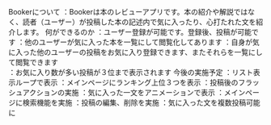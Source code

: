 Bookerについて
：Bookerは本のレビューアプリです。本の紹介や解説ではなく、読者（ユーザー）が投稿した本の記述内で気に入ったり、心打たれた文を紹介します。
何ができるのか
：ユーザー登録が可能です。登録後、投稿が可能です
：他のユーザーが気に入った本を一覧にして閲覧化してあります
：自身が気に入った他のユーザーの投稿をお気に入り登録できます、またそれらを一覧にして閲覧できます  
：お気に入り数が多い投稿が３位まで表示されます
今後の実施予定
：リスト表示ループで表示
：メインページにランキング上位３つを表示
：投稿後のフラッシュアクションの実施
：気に入った一文をアニメーションで表示
：メインページに検索機能を実施
：投稿の編集、削除を実施
：気に入った文を複数投稿可能に

